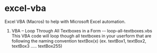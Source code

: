 # excel-vba
Excel VBA (Macros) to help with Microsoft Excel automation.


1. VBA – Loop Through All Textboxes in a Form
-- loop-all-textboxes.vbs
  This VBA code will loop though all textboxes in your userform that are following the naming convention textBox(x)    (ex. textBox1, textBox2, textBox3 ….. textBox255)
